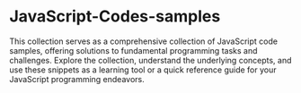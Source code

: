 # JavaScript-Codes-samples 
This collection serves as a comprehensive collection of JavaScript code samples, offering solutions to fundamental programming tasks and challenges.
Explore the collection, understand the underlying concepts, and use these snippets as a learning tool or a quick reference guide for your JavaScript programming endeavors.
